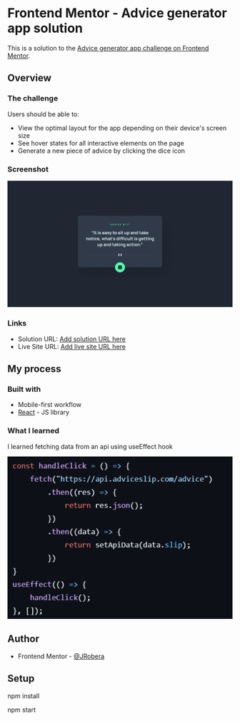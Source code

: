 # Frontend Mentor - Advice generator app solution

This is a solution to the [Advice generator app challenge on Frontend Mentor](https://www.frontendmentor.io/challenges/advice-generator-app-QdUG-13db). 

## Overview

### The challenge

Users should be able to:

- View the optimal layout for the app depending on their device's screen size
- See hover states for all interactive elements on the page
- Generate a new piece of advice by clicking the dice icon

### Screenshot

![](./design/desktop-design.jpg)

### Links

- Solution URL: [Add solution URL here](https://www.frontendmentor.io/solutions/react-advice-generator-app-flJ_H0o-HK)
- Live Site URL: [Add live site URL here](https://jrobera.github.io/Advice-generator-app/)

## My process

### Built with
- Mobile-first workflow
- [React](https://reactjs.org/) - JS library

### What I learned
I learned fetching data from an api using useEffect hook

![useEffect hook and a function that gets called when onbutton click and onpage load](public/fetch-data-function.png)

## Author

- Frontend Mentor - [@JRobera](https://www.frontendmentor.io/profile/JRobera)

## Setup

npm install

npm start

